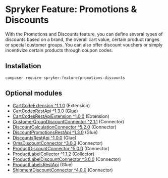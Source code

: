# Spryker Feature: Promotions & Discounts

With the Promotions and Discounts feature, you can define several types of discounts based on a brand, the overall cart value, certain product ranges or special customer groups. You can also offer discount vouchers or simply incentivize certain products through coupon codes.

## Installation

```
composer require spryker-feature/promotions-discounts
```

## Optional modules
- [CartCodeExtension ^1.1.0](https://github.com/spryker/cart-code-extension) (Extension)
- [CartCodesRestApi ^1.3.0](https://github.com/spryker/cart-codes-rest-api) (Glue)
- [CartCodesRestApiExtension ^1.0.0](https://github.com/spryker/cart-codes-rest-api-extension) (Extension)
- [CustomerGroupDiscountConnector ^2.1.1](https://github.com/spryker/customer-group-discount-connector) (Connector)
- [DiscountCalculationConnector ^5.2.0](https://github.com/spryker/discount-calculation-connector) (Connector)
- [DiscountPromotionsRestApi ^1.3.0](https://github.com/spryker/discount-promotions-rest-api) (Glue)
- [DiscountsRestApi ^1.0.0](https://github.com/spryker/discounts-rest-api) (Glue)
- [OmsDiscountConnector ^3.0.3](https://github.com/spryker/oms-discount-connector) (Connector)
- [ProductDiscountConnector ^5.0.0](https://github.com/spryker/product-discount-connector) (Connector)
- [ProductLabelCollector ^1.1.2](https://github.com/spryker/product-label-collector) (Collector)
- [ProductLabelDiscountConnector ^3.0.0](https://github.com/spryker/product-label-discount-connector) (Connector)
- [ProductLabelsRestApi](https://github.com/spryker/product-labels-rest-api) (Glue)
- [ShipmentDiscountConnector ^4.0.0](https://github.com/spryker/shipment-discount-connector) (Connector)

